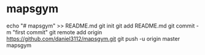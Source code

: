 # mapsgym
echo "# mapsgym" >> README.md
git init
git add README.md
git commit -m "first commit"
git remote add origin https://github.com/daniel3112/mapsgym.git
git push -u origin master
mapsgym
